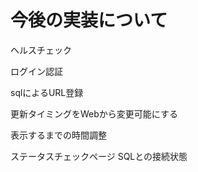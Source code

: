 # 今後の実装について

ヘルスチェック

ログイン認証

sqlによるURL登録

更新タイミングをWebから変更可能にする

表示するまでの時間調整

ステータスチェックページ
    SQLとの接続状態
